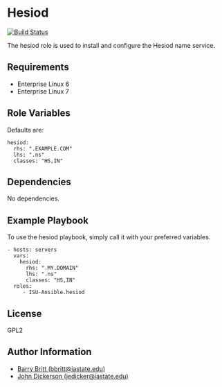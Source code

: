 Hesiod
======
[![Build Status](https://travis-ci.org/ISU-Ansible/ansible-hesiod.svg?branch=master)](https://travis-ci.org/ISU-Ansible/ansible-hesiod)

The hesiod role is used to install and configure the Hesiod name service.


Requirements
------------
* Enterprise Linux 6
* Enterprise Linux 7

Role Variables
--------------
Defaults are:

    hesiod:
      rhs: ".EXAMPLE.COM"
      lhs: ".ns"
      classes: "HS,IN"

Dependencies
------------
No dependencies.

Example Playbook
----------------
To use the hesiod playbook, simply call it with your preferred variables.

    - hosts: servers
      vars:
        hesiod:
          rhs: ".MY.DOMAIN"
          lhs: ".ns"
          classes: "HS,IN"
      roles:
         - ISU-Ansible.hesiod

License
-------
GPL2

Author Information
------------------
* [Barry Britt (bbritt@iastate.edu)](bbritt@iastate.edu)
* [John Dickerson (jedicker@iastate.edu)](jedicker@iastate.edu)
